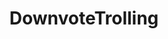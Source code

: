 ---
title: DownvoteTrolling
crosslinks:
- gaming
- pics
- politics
- dankmemes
- hapas
- funny
- iamverysmart
- WTF
- PoliticalHumor
- CrappyDesign
- trippinthroughtime
- nsfw
- AdviceAnimals
- instant_regret
- Jokes
- The_Donald
- AskReddit
- rupaulsdragrace
- natureismetal
---